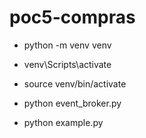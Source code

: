 # poc5-compras

- python -m venv venv
- venv\Scripts\activate
- source venv/bin/activate

- python event_broker.py
- python example.py